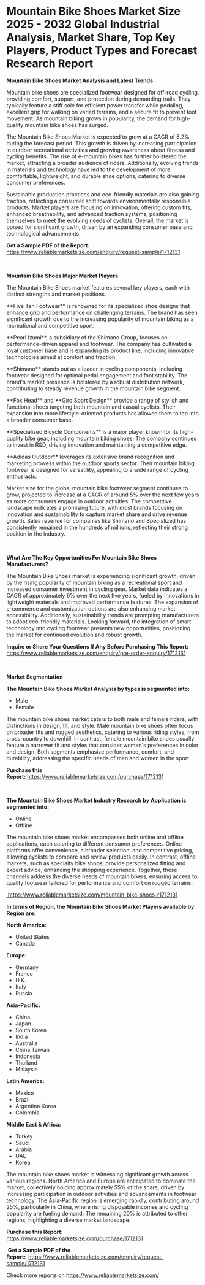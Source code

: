 <p><h1>Mountain Bike Shoes Market Size 2025 - 2032 Global Industrial Analysis, Market Share, Top Key Players, Product Types and Forecast Research Report</h1></p><p><strong>Mountain Bike Shoes Market Analysis and Latest Trends</strong></p>
<p><p>Mountain bike shoes are specialized footwear designed for off-road cycling, providing comfort, support, and protection during demanding trails. They typically feature a stiff sole for efficient power transfer while pedaling, excellent grip for walking on varied terrains, and a secure fit to prevent foot movement. As mountain biking grows in popularity, the demand for high-quality mountain bike shoes has surged.</p><p>The Mountain Bike Shoes Market is expected to grow at a CAGR of 5.2% during the forecast period. This growth is driven by increasing participation in outdoor recreational activities and growing awareness about fitness and cycling benefits. The rise of e-mountain bikes has further bolstered the market, attracting a broader audience of riders. Additionally, evolving trends in materials and technology have led to the development of more comfortable, lightweight, and durable shoe options, catering to diverse consumer preferences.</p><p>Sustainable production practices and eco-friendly materials are also gaining traction, reflecting a consumer shift towards environmentally responsible products. Market players are focusing on innovation, offering custom fits, enhanced breathability, and advanced traction systems, positioning themselves to meet the evolving needs of cyclists. Overall, the market is poised for significant growth, driven by an expanding consumer base and technological advancements.</p></p>
<p><strong>Get a Sample PDF of the Report:&nbsp;</strong> <a href="https://www.reliablemarketsize.com/enquiry/request-sample/1712131?utm_campaign=1884&utm_medium=2&utm_source=Github&utm_content=ia&utm_term=07022025&utm_id=mountain-bike-shoes">https://www.reliablemarketsize.com/enquiry/request-sample/1712131</a></p>
<p>&nbsp;</p>
<p><strong>Mountain Bike Shoes Major Market Players</strong></p>
<p><p>The Mountain Bike Shoes market features several key players, each with distinct strengths and market positions. </p><p>**Five Ten Footwear** is renowned for its specialized shoe designs that enhance grip and performance on challenging terrains. The brand has seen significant growth due to the increasing popularity of mountain biking as a recreational and competitive sport.</p><p>**Pearl Izumi**, a subsidiary of the Shimano Group, focuses on performance-driven apparel and footwear. The company has cultivated a loyal customer base and is expanding its product line, including innovative technologies aimed at comfort and traction.</p><p>**Shimano** stands out as a leader in cycling components, including footwear designed for optimal pedal engagement and foot stability. The brand's market presence is bolstered by a robust distribution network, contributing to steady revenue growth in the mountain bike segment.</p><p>**Fox Head** and **Giro Sport Design** provide a range of stylish and functional shoes targeting both mountain and casual cyclists. Their expansion into more lifestyle-oriented products has allowed them to tap into a broader consumer base.</p><p>**Specialized Bicycle Components** is a major player known for its high-quality bike gear, including mountain biking shoes. The company continues to invest in R&D, driving innovation and maintaining a competitive edge.</p><p>**Adidas Outdoor** leverages its extensive brand recognition and marketing prowess within the outdoor sports sector. Their mountain biking footwear is designed for versatility, appealing to a wide range of cycling enthusiasts.</p><p>Market size for the global mountain bike footwear segment continues to grow, projected to increase at a CAGR of around 5% over the next few years as more consumers engage in outdoor activities. The competitive landscape indicates a promising future, with most brands focusing on innovation and sustainability to capture market share and drive revenue growth. Sales revenue for companies like Shimano and Specialized has consistently remained in the hundreds of millions, reflecting their strong position in the industry.</p></p>
<p>&nbsp;</p>
<p><strong>What Are The Key Opportunities For Mountain Bike Shoes Manufacturers?</strong></p>
<p><p>The Mountain Bike Shoes market is experiencing significant growth, driven by the rising popularity of mountain biking as a recreational sport and increased consumer investment in cycling gear. Market data indicates a CAGR of approximately 6% over the next five years, fueled by innovations in lightweight materials and improved performance features. The expansion of e-commerce and customization options are also enhancing market accessibility. Additionally, sustainability trends are prompting manufacturers to adopt eco-friendly materials. Looking forward, the integration of smart technology into cycling footwear presents new opportunities, positioning the market for continued evolution and robust growth.</p></p>
<p><strong>Inquire or Share Your Questions If Any Before Purchasing This Report:</strong> <a href="https://www.reliablemarketsize.com/enquiry/pre-order-enquiry/1712131?utm_campaign=1884&utm_medium=2&utm_source=Github&utm_content=ia&utm_term=07022025&utm_id=mountain-bike-shoes">https://www.reliablemarketsize.com/enquiry/pre-order-enquiry/1712131</a></p>
<p>&nbsp;</p>
<p><strong>Market Segmentation</strong></p>
<p><strong>The Mountain Bike Shoes Market Analysis by types is segmented into:</strong></p>
<p><ul><li>Male</li><li>Female</li></ul></p>
<p><p>The mountain bike shoes market caters to both male and female riders, with distinctions in design, fit, and style. Male mountain bike shoes often focus on broader fits and rugged aesthetics, catering to various riding styles, from cross-country to downhill. In contrast, female mountain bike shoes usually feature a narrower fit and styles that consider women's preferences in color and design. Both segments emphasize performance, comfort, and durability, addressing the specific needs of men and women in the sport.</p></p>
<p><strong>Purchase this Report:&nbsp;</strong><a href="https://www.reliablemarketsize.com/purchase/1712131?utm_campaign=1884&utm_medium=2&utm_source=Github&utm_content=ia&utm_term=07022025&utm_id=mountain-bike-shoes">https://www.reliablemarketsize.com/purchase/1712131</a></p>
<p>&nbsp;</p>
<p><strong>The Mountain Bike Shoes Market Industry Research by Application is segmented into:</strong></p>
<p><ul><li>Online</li><li>Offline</li></ul></p>
<p><p>The mountain bike shoes market encompasses both online and offline applications, each catering to different consumer preferences. Online platforms offer convenience, a broader selection, and competitive pricing, allowing cyclists to compare and review products easily. In contrast, offline markets, such as specialty bike shops, provide personalized fitting and expert advice, enhancing the shopping experience. Together, these channels address the diverse needs of mountain bikers, ensuring access to quality footwear tailored for performance and comfort on rugged terrains.</p></p>
<p><a href="https://www.reliablemarketsize.com/mountain-bike-shoes-r1712131?utm_campaign=1884&utm_medium=2&utm_source=Github&utm_content=ia&utm_term=07022025&utm_id=mountain-bike-shoes">&nbsp;https://www.reliablemarketsize.com/mountain-bike-shoes-r1712131</a></p>
<p><strong>In terms of Region, the Mountain Bike Shoes Market Players available by Region are:</strong></p>
<p>
    <p> <strong> North America: </strong>
        <ul>
            <li>United States</li>
            <li>Canada</li>
        </ul>
        </p> 
    <p> <strong> Europe: </strong>
        <ul>
            <li>Germany</li>
            <li>France</li>
            <li>U.K.</li>
            <li>Italy</li>
            <li>Russia</li>
        </ul>
        </p> 
    <p> <strong> Asia-Pacific: </strong>
        <ul>
            <li>China</li>
            <li>Japan</li>
            <li>South Korea</li>
            <li>India</li>
            <li>Australia</li>
            <li>China Taiwan</li>
            <li>Indonesia</li>
            <li>Thailand</li>
            <li>Malaysia</li>
        </ul>
        </p> 
    <p> <strong> Latin America: </strong>
        <ul>
            <li>Mexico</li>
            <li>Brazil</li>
            <li>Argentina Korea</li>
            <li>Colombia</li>
        </ul>
        </p> 
    <p> <strong> Middle East & Africa: </strong>
        <ul>
            <li>Turkey</li>
            <li>Saudi</li>
            <li>Arabia</li>
            <li>UAE</li>
            <li>Korea</li>
        </ul>
    </p>
    </p>
<p><p>The mountain bike shoes market is witnessing significant growth across various regions. North America and Europe are anticipated to dominate the market, collectively holding approximately 55% of the share, driven by increasing participation in outdoor activities and advancements in footwear technology. The Asia-Pacific region is emerging rapidly, contributing around 25%, particularly in China, where rising disposable incomes and cycling popularity are fueling demand. The remaining 20% is attributed to other regions, highlighting a diverse market landscape.</p></p>
<p><strong>Purchase this Report: </strong><a href="https://www.reliablemarketsize.com/purchase/1712131?utm_campaign=1884&utm_medium=2&utm_source=Github&utm_content=ia&utm_term=07022025&utm_id=mountain-bike-shoes">https://www.reliablemarketsize.com/purchase/1712131</a></p>
<p>&nbsp;<strong>Get a Sample PDF of the Report:&nbsp;&nbsp;</strong><a href="https://www.reliablemarketsize.com/enquiry/request-sample/1712131?utm_campaign=1884&utm_medium=2&utm_source=Github&utm_content=ia&utm_term=07022025&utm_id=mountain-bike-shoes">https://www.reliablemarketsize.com/enquiry/request-sample/1712131</a></p>
<p><strong></strong></p>
<p>Check more reports on <a href="https://www.reliablemarketsize.com/?utm_campaign=1884&utm_medium=2&utm_source=Github&utm_content=ia&utm_term=07022025&utm_id=mountain-bike-shoes">https://www.reliablemarketsize.com/</a></p>